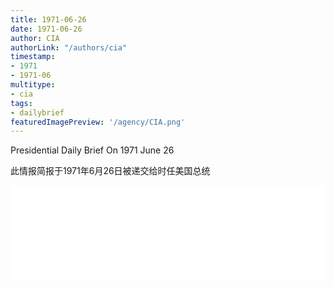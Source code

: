 ```yaml
---
title: 1971-06-26
date: 1971-06-26
author: CIA 
authorLink: "/authors/cia"
timestamp: 
- 1971
- 1971-06
multitype: 
- cia
tags: 
- dailybrief
featuredImagePreview: '/agency/CIA.png'
---
```



Presidential Daily Brief On 1971 June 26

此情报简报于1971年6月26日被递交给时任美国总统

<!--more-->





<div id="over" style="width:100%; overflow:hidden"> <iframe id="sFrame" name="sFrame" frameborder="no" border="0"  allowfullscreen marginwidth="0" scrolling="no" src = " /CIA/1971-06-26.html "  style = " position:absulute; width: 806px; top: 300;" > </iframe> </div>